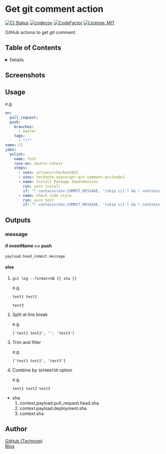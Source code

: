 # Get git comment action

[![CI Status](https://github.com/technote-space/get-git-comment-action/workflows/CI/badge.svg)](https://github.com/technote-space/get-git-comment-action/actions)
[![codecov](https://codecov.io/gh/technote-space/get-git-comment-action/branch/master/graph/badge.svg)](https://codecov.io/gh/technote-space/get-git-comment-action)
[![CodeFactor](https://www.codefactor.io/repository/github/technote-space/get-git-comment-action/badge)](https://www.codefactor.io/repository/github/technote-space/get-git-comment-action)
[![License: MIT](https://img.shields.io/badge/License-MIT-blue.svg)](https://github.com/technote-space/get-git-comment-action/blob/master/LICENSE)

GitHub actions to get git comment.

## Table of Contents

<!-- START doctoc generated TOC please keep comment here to allow auto update -->
<!-- DON'T EDIT THIS SECTION, INSTEAD RE-RUN doctoc TO UPDATE -->
<details>
<summary>Details</summary>

- [Screenshots](#screenshots)
- [Usage](#usage)
- [Outputs](#outputs)
  - [message](#message)
- [Author](#author)

</details>
<!-- END doctoc generated TOC please keep comment here to allow auto update -->

## Screenshots

## Usage
e.g.
```yaml
on:
  pull_request:
  push:
    branches:
      - master
    tags:
      - "!*"
name: CI
jobs:
  eslint:
    name: Test
    runs-on: ubuntu-latest
    steps:
      - uses: actions/checkout@v2
      - uses: technote-space/get-git-comment-action@v1
      - name: Install Package dependencies
        run: yarn install
        if: "! contains(env.COMMIT_MESSAGE, '[skip ci]') && ! contains(env.COMMIT_MESSAGE, '[ci skip]')"
      - name: Check code style
        run: yarn test
        if: "! contains(env.COMMIT_MESSAGE, '[skip ci]') && ! contains(env.COMMIT_MESSAGE, '[ci skip]')"
```

## Outputs
### message
#### if eventName == push
`payload.head_commit.message`
#### else
1. `git log --format=%B {{ sha }}`

   e.g.
   ```
   test1 test2  
   
   test3
   ```
1. Split at line break

   e.g.
   ```
   ['test1 test2', '', 'test3']
   ```
1. Trim and filter

   e.g.
   ```
   ['test1 test2', 'test3']
   ```
1. Combine by `SEPARATOR` option

   e.g.
   ```
   test1 test2 test3
   ```

* sha
   1. context.payload.pull_request.head.sha
   1. context.payload.deployment.sha
   1. context.sha

## Author
[GitHub (Technote)](https://github.com/technote-space)  
[Blog](https://technote.space)
